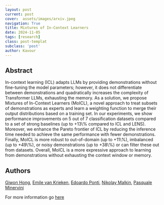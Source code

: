 ```yaml
---
layout: post
current: post
cover:  assets/images/arxiv.jpeg
navigation: True
title: Mixtures of In-Context Learners
date: 2024-11-05
tags: [research]
class: post-templat
subclass: 'post'
author: Kavour
---
```


<h2> Abstract </h2>

<p> In-context learning (ICL) adapts LLMs by providing demonstrations without fine-tuning the model parameters; however, it does not differentiate between demonstrations and quadratically increases the complexity of Transformer LLMs, exhausting the memory. As a solution, we propose Mixtures of In-Context Learners (MoICL), a novel approach to treat subsets of demonstrations as experts and learn a weighting function to merge their output distributions based on a training set. In our experiments, we show performance improvements on 5 out of 7 classification datasets compared to a set of strong baselines (up to +13\% compared to ICL and LENS). Moreover, we enhance the Pareto frontier of ICL by reducing the inference time needed to achieve the same performance with fewer demonstrations. Finally, MoICL is more robust to out-of-domain (up to +11\%), imbalanced (up to +49\%), or noisy demonstrations (up to +38\%) or can filter these out from datasets. Overall, MoICL is a more expressive approach to learning from demonstrations without exhausting the context window or memory. </p>

<h2> Authors </h2>

<p> <a href="https://arxiv.org/search/cs?searchtype=author&amp;query=Hong,+G" rel="nofollow">Giwon Hong</a>, <a href="https://arxiv.org/search/cs?searchtype=author&amp;query=van+Krieken,+E" rel="nofollow">Emile van Krieken</a>, <a href="https://arxiv.org/search/cs?searchtype=author&amp;query=Ponti,+E" rel="nofollow">Edoardo Ponti</a>, <a href="https://arxiv.org/search/cs?searchtype=author&amp;query=Malkin,+N" rel="nofollow">Nikolay Malkin</a>, <a href="https://arxiv.org/search/cs?searchtype=author&amp;query=Minervini,+P" rel="nofollow">Pasquale Minervini</a> </p>

<p>For more information go <a href='https://arxiv.org/abs/2410.20771'>here</a></p>